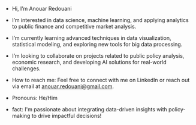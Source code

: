 - Hi, I’m Anouar Redouani

- I’m interested in data science, machine learning, and applying analytics to public finance and competitive market analysis.
- I’m currently learning advanced techniques in data visualization, statistical modeling, and exploring new tools for big data processing.
- I’m looking to collaborate on projects related to public policy analysis, economic research, and developing AI solutions for real-world challenges.
-  How to reach me: Feel free to connect with me on LinkedIn or reach out via email at anouar.redouani@gmail.com.
-  Pronouns: He/Him
- fact: I'm passionate about integrating data-driven insights with policy-making to drive impactful decisions!

